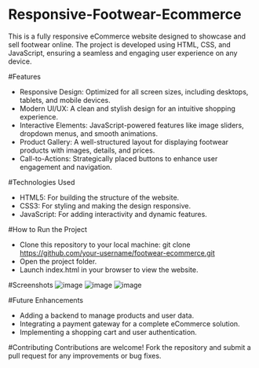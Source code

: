 # Responsive-Footwear-Ecommerce
This is a fully responsive eCommerce website designed to showcase and sell footwear online. The project is developed using HTML, CSS, and JavaScript, ensuring a seamless and engaging user experience on any device.

#Features
- Responsive Design: Optimized for all screen sizes, including desktops, tablets, and mobile devices.
- Modern UI/UX: A clean and stylish design for an intuitive shopping experience.
- Interactive Elements: JavaScript-powered features like image sliders, dropdown menus, and smooth animations.
- Product Gallery: A well-structured layout for displaying footwear products with images, details, and prices.
- Call-to-Actions: Strategically placed buttons to enhance user engagement and navigation.

#Technologies Used
- HTML5: For building the structure of the website.
- CSS3: For styling and making the design responsive.
- JavaScript: For adding interactivity and dynamic features.

#How to Run the Project
- Clone this repository to your local machine:
git clone https://github.com/your-username/footwear-ecommerce.git  
- Open the project folder.
- Launch index.html in your browser to view the website.

#Screenshots
![image](https://github.com/user-attachments/assets/3c258d65-2bea-4d96-9d94-28e8214c60eb)
![image](https://github.com/user-attachments/assets/65cbcbb0-a493-420c-988e-ebeff48211c4)
![image](https://github.com/user-attachments/assets/8f5ddafb-eb23-466f-a6a6-f27bcaad5b2b)

#Future Enhancements
- Adding a backend to manage products and user data.
- Integrating a payment gateway for a complete eCommerce solution.
- Implementing a shopping cart and user authentication.
  
#Contributing
Contributions are welcome! Fork the repository and submit a pull request for any improvements or bug fixes.

